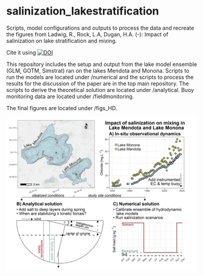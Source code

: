 # salinization_lakestratification
Scripts, model configurations and outputs to process the data and recreate the figures from Ladwig, R., Rock, L.A, Dugan, H.A. (-): Impact of salinization on lake stratification and mixing.

Cite it using [![DOI](https://zenodo.org/badge/DOI/10.5281/zenodo.4923583.svg)](https://doi.org/10.5281/zenodo.4923583)

This repository includes the setup and output from the lake model ensemble (GLM, GOTM, Simstrat) ran on the lakes Mendota and Monona. Scripts to run the models are located under /numerical and the scripts to process the results for the discussion of the paper are in the top main repository. The scripts to derive the theoretical solution are located under /analytical. Buoy monitoring data are located under /fieldmonitoring.

The final figures are located under /figs_HD.


![](figs_HD/framework-02.png)<!-- -->
